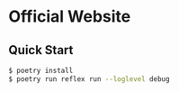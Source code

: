 # Official Website

## Quick Start

```bash
$ poetry install
$ poetry run reflex run --loglevel debug
```
